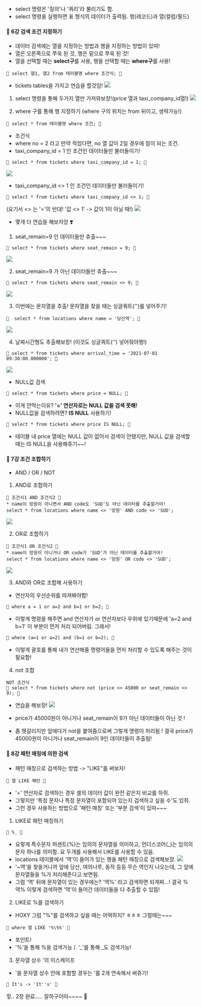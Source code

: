 
* select 명령은 '질의'나 '쿼리'라 불리기도 함.
* select 명령을 실행하면 표 형식의 데이터가 출력됨. 행(레코드)과 열(컬럼/필드)

#### 💙 6강 검색 조건 지정하기
* 데이터 검색에는 열을 지정하는 방법과 행을 지정하는 방법이 있따!
* 열은 오른쪽으로 쭈욱 된 것, 행은 밑으로 쭈욱 된 것!
* 열을 선택할 때는 **select구**를 사용, 행을 선택할 때는 **where구**를 사용!
```
💙 select 열1, 열2 from 테이블명 where 조건식; 💙
```
* tickets tables을 가지고 연습을 할것임!
![](https://images.velog.io/images/majaeh43/post/dc3a1e26-649f-4db6-87f9-0536a2e9bf07/image.png)

1) select 명령을 통해 두가지 열만 가져와보장!(price 열과 taxi_company_id열!)
![](https://images.velog.io/images/majaeh43/post/a735d5a7-0fc8-4c9b-9936-f6c87ab6874e/image.png)

2) where 구를 통해 행 지정하기
(where 구의 위치는 from 뒤이고, 생략가능!)
```
💙 select * from 테이블명 where 조건; 💙
```
* 조건식
* where no = 2 라고 만약 적었다면, no 열 값이 2일 경우에 참이 되는 조건.
* taxi_company_id = 1 인 조건인 데이터들만 불러들이기!
```
💙 select * from tickets where taxi_company_id = 1; 💙
```
![](https://images.velog.io/images/majaeh43/post/cef87ea0-0c55-4e9a-a6ff-cab09c73d6f5/image.png)

* taxi_company_id <> 1 인 조건인 데이터들만 불러들이기!
```
💙 select * from tickets where taxi_company_id <> 1; 💙
```
(요기서 <> 는 '='의 반대! '값 <> 1' -> 값이 1이 아닐 때!)
![](https://images.velog.io/images/majaeh43/post/188493e6-8767-41da-a06a-498f226ba2d1/image.png)

* 몇개 더 연습을 해보자앙 ❣️
1) seat_remain=9 인 데이터들만 츄츌~~~
```
💙 select * from tickets where seat_remain = 9; 💙
```
![](https://images.velog.io/images/majaeh43/post/20ad5877-e21f-42e2-a77a-c450c13f5a53/image.png)

2) seat_remain=9 가 아닌 데이터들만 츄츌~~~
```
💙 select * from tickets where seat_remain <> 9; 💙
```
![](https://images.velog.io/images/majaeh43/post/c1d6b214-ecac-422a-9af6-6e33b3b49022/image.png)

3) 이번에는 문자열을 추출! 문자열을 찾을 때는 싱글쿼트('')를 넣어주기!
```
💙  select * from locations where name = '당산역'; 💙 
```
![](https://images.velog.io/images/majaeh43/post/278ee115-f1b9-4ad0-bb38-7eaea03fa03b/image.png)

4) 날짜시간형도 추출해보장! (이것도 싱글쿼트('') 넣어줘야행!)
```
💙 select * from tickets where arrival_time = '2021-07-01 09:30:00.000000'; 💙
```
![](https://images.velog.io/images/majaeh43/post/89f67718-8bd5-484b-b5aa-5b8292688538/image.png)

* NULL값 검색
```
💙 select * from tickets where price = NULL; 💙
```
* 이게 안먹는이유? **'=' 연산자로는 NULL 값을 검색 못해!**
* NULL값을 검색하려면? **IS NULL** 사용하기!
```
💙 select * from tickets where price IS NULL; 💙
```
* 테이블 내 price 열에는 NULL 값이 없어서 검색이 안됐지만, NULL 값을 검색할 때는 IS NULL을 사용해쥬기~~!

#### 💙 7강 조건 조합하기
* AND / OR / NOT
1) AND로 조합하기
```
💙 조건식1 AND 조건식2 💙
* name이 망원이 아니면서 AND code도 'SUD'도 아닌 데이터를 추출할거야!
select * from locations where name <> '망원' AND code <> 'SUD';
```
![](https://images.velog.io/images/majaeh43/post/8eeae51a-f66e-4a7f-9c6e-91a23597c1a4/image.png)

2) OR로 조합하기
```
💙 조건식1 OR 조건식2 💙
* name이 망원이 아니거나 OR code가 'SUD'가 아닌 데이터를 추출할거야!
select * from locations where name <> '망원' OR code <> 'SUD';
```
![](https://images.velog.io/images/majaeh43/post/8472c3ab-c574-4b4e-b06d-7152f5e0701d/image.png)

3) AND와 OR로 조합해 사용하기
* 연산자의 우선순위를 따져봐야함!
```
💙 where a = 1 or a=2 and b=1 or b=2; 💙
```
* 이렇게 명령을 해주면 and 연산자가 or 연산자보다 우위에 있기때문에 'a=2 and b=1' 이 부분이 먼저 처리 되어버림. 그래서!
```
💙 where (a=1 or a=2) and (b=1 or b=2); 💙
```
* 이렇게 괄호를 통해 내가 연산해줄 명령어들을 먼저 처리할 수 있도록 해주는 것이 필요함!

4) not 조합
```
NOT 조건식
💙 select * from tickets where not (price <> 45000 or seat_remain <> 9); 💙
```

* 연습을 해보장!
![](https://images.velog.io/images/majaeh43/post/f5ee940f-e69d-4737-803e-1790567b9798/image.png)

* price가 45000원이 아니거나 seat_remain이 9가 아닌 데이터들이 아닌 것 ! 
* 좀 헷갈리지만 앞에다가 not을 붙여줌으로써 그렇게 명령이 처리됨 ! 
결국 price가 45000원이 아니거나 seat_remain이 9인 데이터들이 추출됨!

#### 💙 8강 패턴 매칭에 의한 검색
* 패턴 매칭으로 검색하는 방법 -> "LIKE"를 써보자!
```
💙 열 LIKE 패턴 💙
```
* '=' 연산자로 검색하는 경우 셀의 데이터 값이 완전 같은지 비교를 하쥐.
* 그렇지만 '특정 문자나 특정 문자열이 포함되어 있는지 검색하고 싶을 수'도 있쥐.
* 그런 경우 사용하는 방법으로 '패턴 매칭' 또는 '부분 검색'이 있따~~~

1) LIKE로 패턴 매칭하기
```
💙 %_ 💙
```
* 요렇게 특수문자 퍼센트(%)는 임의의 문자열을 의미하고, 언더스코어(_)는 임의의 문자 하나를 의미함. 요 두개를 사용해서 LIKE를 사용할 수 있음.
* locations 테이블에서 '역'이 들어가 있는 행을 패턴 매칭으로 검색해보장.
![](https://images.velog.io/images/majaeh43/post/443cc3b9-6c24-443e-8d47-f4bc432c3b8e/image.png)
* '~역'을 찾을거니까 앞에 당산, 여의나루, 동작 등등 무슨 역인지 나오는데, 그 앞에 문자열들을 %가 처리해준다고 보면됨.
* 그럼 '역' 뒤에 문자열이 있는 경우에는? '역%' 라고 검색하면 되게찌...! 결국 %역% 이렇게 검색하면 '역'이 들어간 데이터들을 다 추출할 수 있뜸!

2) LIKE로 %를 검색하기
* HOXY 그럼 "%"를 검색하고 싶을 때는 어떡하지? ㅎㅎㅎ 그럴때는~~~
```
💙 where 열 LIKE '%\%%' 💙
```
* 포인트!
* '\%'을 통해 %을 검색가능 /. '\_'를 통해 _도 검색가능!

3) 문자열 상수 '의 이스케이프
* '을 문자열 상수 안에 포함할 경우는 '를 2개 연속해서 써쥬기!
```
💙 It's -> 'It''s' 💙
```

힣.. 2장 완료..... 잘하구이따~~~~ 🍒
